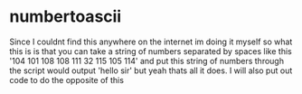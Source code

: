 # numbertoascii
Since I couldnt find this anywhere on the internet im doing it myself so what this is is that you can take a string of numbers separated by spaces like this '104 101 108 108 111 32 115 105 114' and put this string of numbers through the script would output 'hello sir' but yeah thats all it does. I will also put out code to do the opposite of this
